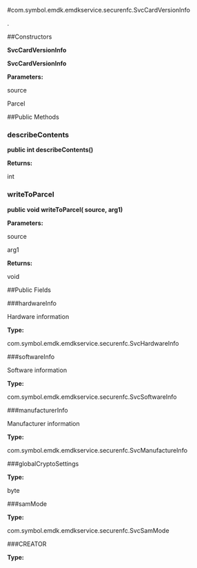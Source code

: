 #com.symbol.emdk.emdkservice.securenfc.SvcCardVersionInfo

.



##Constructors

**SvcCardVersionInfo**



**SvcCardVersionInfo**



**Parameters:**

source



Parcel

##Public Methods

### describeContents

**public int describeContents()**



**Returns:**

int

### writeToParcel

**public void writeToParcel( source,  arg1)**



**Parameters:**

source

arg1

**Returns:**

void

##Public Fields

###hardwareInfo

Hardware information

**Type:**

com.symbol.emdk.emdkservice.securenfc.SvcHardwareInfo

###softwareInfo

Software information

**Type:**

com.symbol.emdk.emdkservice.securenfc.SvcSoftwareInfo

###manufacturerInfo

Manufacturer information

**Type:**

com.symbol.emdk.emdkservice.securenfc.SvcManufactureInfo

###globalCryptoSettings



**Type:**

byte

###samMode



**Type:**

com.symbol.emdk.emdkservice.securenfc.SvcSamMode

###CREATOR



**Type:**

<any>

